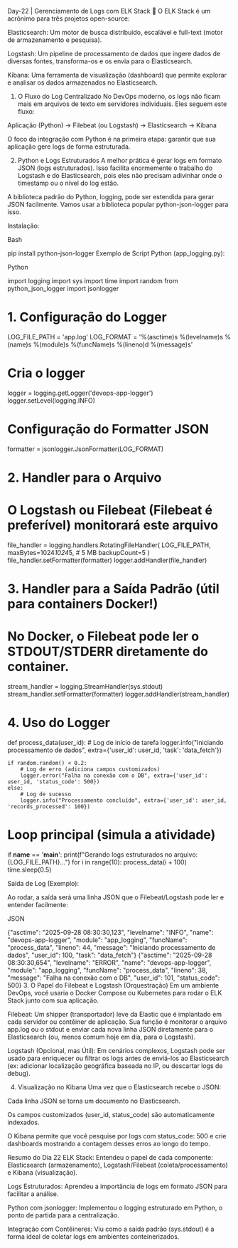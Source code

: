 Day-22 | Gerenciamento de Logs com ELK Stack 📜
O ELK Stack é um acrônimo para três projetos open-source:

Elasticsearch: Um motor de busca distribuído, escalável e full-text (motor de armazenamento e pesquisa).

Logstash: Um pipeline de processamento de dados que ingere dados de diversas fontes, transforma-os e os envia para o Elasticsearch.

Kibana: Uma ferramenta de visualização (dashboard) que permite explorar e analisar os dados armazenados no Elasticsearch.

1. O Fluxo do Log Centralizado
No DevOps moderno, os logs não ficam mais em arquivos de texto em servidores individuais. Eles seguem este fluxo:

Aplicação (Python) → Filebeat (ou Logstash) → Elasticsearch → Kibana

O foco da integração com Python é na primeira etapa: garantir que sua aplicação gere logs de forma estruturada.

2. Python e Logs Estruturados
A melhor prática é gerar logs em formato JSON (logs estruturados). Isso facilita enormemente o trabalho do Logstash e do Elasticsearch, pois eles não precisam adivinhar onde o timestamp ou o nível do log estão.

A biblioteca padrão do Python, logging, pode ser estendida para gerar JSON facilmente. Vamos usar a biblioteca popular python-json-logger para isso.

Instalação:

Bash

pip install python-json-logger
Exemplo de Script Python (app_logging.py):

Python

import logging
import sys
import time
import random
from python_json_logger import jsonlogger

# 1. Configuração do Logger
LOG_FILE_PATH = 'app.log'
LOG_FORMAT = '%(asctime)s %(levelname)s %(name)s %(module)s %(funcName)s %(lineno)d %(message)s'

# Cria o logger
logger = logging.getLogger('devops-app-logger')
logger.setLevel(logging.INFO)

# Configuração do Formatter JSON
formatter = jsonlogger.JsonFormatter(LOG_FORMAT)

# 2. Handler para o Arquivo
# O Logstash ou Filebeat (Filebeat é preferível) monitorará este arquivo
file_handler = logging.handlers.RotatingFileHandler(
    LOG_FILE_PATH,
    maxBytes=1024*1024*5, # 5 MB
    backupCount=5
)
file_handler.setFormatter(formatter)
logger.addHandler(file_handler)

# 3. Handler para a Saída Padrão (útil para containers Docker!)
# No Docker, o Filebeat pode ler o STDOUT/STDERR diretamente do container.
stream_handler = logging.StreamHandler(sys.stdout)
stream_handler.setFormatter(formatter)
logger.addHandler(stream_handler)


# 4. Uso do Logger
def process_data(user_id):
    # Log de início de tarefa
    logger.info("Iniciando processamento de dados", extra={'user_id': user_id, 'task': 'data_fetch'})
    
    if random.random() < 0.2:
        # Log de erro (adiciona campos customizados)
        logger.error("Falha na conexão com o DB", extra={'user_id': user_id, 'status_code': 500})
    else:
        # Log de sucesso
        logger.info("Processamento concluído", extra={'user_id': user_id, 'records_processed': 100})

# Loop principal (simula a atividade)
if __name__ == '__main__':
    print(f"Gerando logs estruturados no arquivo: {LOG_FILE_PATH}...")
    for i in range(10):
        process_data(i + 100)
        time.sleep(0.5)

Saída de Log (Exemplo):

Ao rodar, a saída será uma linha JSON que o Filebeat/Logstash pode ler e entender facilmente:

JSON

{"asctime": "2025-09-28 08:30:30,123", "levelname": "INFO", "name": "devops-app-logger", "module": "app_logging", "funcName": "process_data", "lineno": 44, "message": "Iniciando processamento de dados", "user_id": 100, "task": "data_fetch"}
{"asctime": "2025-09-28 08:30:30,654", "levelname": "ERROR", "name": "devops-app-logger", "module": "app_logging", "funcName": "process_data", "lineno": 38, "message": "Falha na conexão com o DB", "user_id": 101, "status_code": 500}
3. O Papel do Filebeat e Logstash (Orquestração)
Em um ambiente DevOps, você usaria o Docker Compose ou Kubernetes para rodar o ELK Stack junto com sua aplicação.

Filebeat: Um shipper (transportador) leve da Elastic que é implantado em cada servidor ou contêiner de aplicação. Sua função é monitorar o arquivo app.log ou o stdout e enviar cada nova linha JSON diretamente para o Elasticsearch (ou, menos comum hoje em dia, para o Logstash).

Logstash (Opcional, mas Útil): Em cenários complexos, Logstash pode ser usado para enriquecer ou filtrar os logs antes de enviá-los ao Elasticsearch (ex: adicionar localização geográfica baseada no IP, ou descartar logs de debug).

4. Visualização no Kibana
Uma vez que o Elasticsearch recebe o JSON:

Cada linha JSON se torna um documento no Elasticsearch.

Os campos customizados (user_id, status_code) são automaticamente indexados.

O Kibana permite que você pesquise por logs com status_code: 500 e crie dashboards mostrando a contagem desses erros ao longo do tempo.

Resumo do Dia 22
ELK Stack: Entendeu o papel de cada componente: Elasticsearch (armazenamento), Logstash/Filebeat (coleta/processamento) e Kibana (visualização).

Logs Estruturados: Aprendeu a importância de logs em formato JSON para facilitar a análise.

Python com jsonlogger: Implementou o logging estruturado em Python, o ponto de partida para a centralização.

Integração com Contêineres: Viu como a saída padrão (sys.stdout) é a forma ideal de coletar logs em ambientes conteinerizados.
